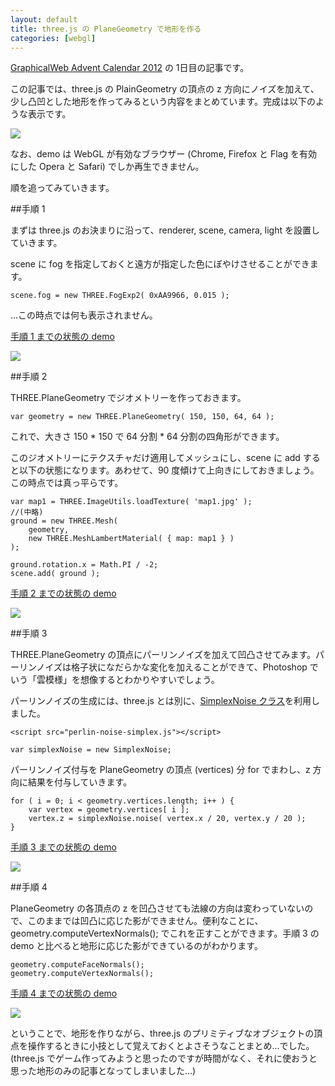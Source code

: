 ```yaml
---
layout: default
title: three.js の PlaneGeometry で地形を作る
categories: [webgl]
---
```


[GraphicalWeb Advent Calendar 2012](http://www.adventar.org/calendars/10) の 1日目の記事です。

この記事では、three.js の PlainGeometry の頂点の z 方向にノイズを加えて、少し凸凹とした地形を作ってみるという内容をまとめています。完成は以下のような表示です。

![](http://yomotsu.net/blog/assets/2012-12-01-create-terrain-with-threejs/1.png)

なお、demo は WebGL が有効なブラウザー (Chrome, Firefox と Flag を有効にした Opera と Safari) でしか再生できません。

順を追ってみていきます。

##手順 1

まずは three.js のお決まりに沿って、renderer, scene, camera, light を設置していきます。

scene に fog を指定しておくと遠方が指定した色にぼやけさせることができます。

	scene.fog = new THREE.FogExp2( 0xAA9966, 0.015 );

...この時点では何も表示されません。

[手順 1 までの状態の demo](http://yomotsu.net/blog/assets/2012-12-01-create-terrain-with-threejs/1.html)

![](http://yomotsu.net/blog/assets/2012-12-01-create-terrain-with-threejs/2.png)

##手順 2

THREE.PlaneGeometry でジオメトリーを作っておきます。

	var geometry = new THREE.PlaneGeometry( 150, 150, 64, 64 );

これで、大きさ 150 * 150 で 64 分割 * 64 分割の四角形ができます。

このジオメトリーにテクスチャだけ適用してメッシュにし、scene に add すると以下の状態になります。あわせて、90 度傾けて上向きにしておきましょう。この時点では真っ平らです。

	var map1 = THREE.ImageUtils.loadTexture( 'map1.jpg' );
	//(中略)
	ground = new THREE.Mesh(
	    geometry,
	    new THREE.MeshLambertMaterial( { map: map1 } )
	);

	ground.rotation.x = Math.PI / -2;
	scene.add( ground );

[手順 2 までの状態の demo](http://yomotsu.net/blog/assets/2012-12-01-create-terrain-with-threejs/2.html)

![](http://yomotsu.net/blog/assets/2012-12-01-create-terrain-with-threejs/3.png)

##手順 3

THREE.PlaneGeometry の頂点にパーリンノイズを加えて凹凸させてみます。パーリンノイズは格子状になだらかな変化を加えることができて、Photoshop でいう「雲模様」を想像するとわかりやすいでしょう。

パーリンノイズの生成には、three.js とは別に、[SimplexNoise クラス](https://gist.github.com/304522)を利用しました。

	<script src="perlin-noise-simplex.js"></script>

	var simplexNoise = new SimplexNoise;

パーリンノイズ付与を PlaneGeometry の頂点 (vertices) 分 for でまわし、z 方向に結果を付与していきます。

	for ( i = 0; i < geometry.vertices.length; i++ ) {
	    var vertex = geometry.vertices[ i ];
	    vertex.z = simplexNoise.noise( vertex.x / 20, vertex.y / 20 );
	}

[手順 3 までの状態の demo](http://yomotsu.net/blog/assets/2012-12-01-create-terrain-with-threejs/3.html)

![](http://yomotsu.net/blog/assets/2012-12-01-create-terrain-with-threejs/4.png)

##手順 4

PlaneGeometry の各頂点の z を凹凸させても法線の方向は変わっていないので、このままでは凹凸に応じた影ができません。便利なことに、 geometry.computeVertexNormals(); でこれを正すことができます。手順 3 の demo と比べると地形に応じた影ができているのがわかります。

	geometry.computeFaceNormals();
	geometry.computeVertexNormals();

[手順 4 までの状態の demo](http://yomotsu.net/blog/assets/2012-12-01-create-terrain-with-threejs/4.html)

![](http://yomotsu.net/blog/assets/2012-12-01-create-terrain-with-threejs/5.png)

ということで、地形を作りながら、three.js のプリミティブなオブジェクトの頂点を操作するときに小技として覚えておくとよさそうなことまとめ...でした。(three.js でゲーム作ってみようと思ったのですが時間がなく、それに使おうと思った地形のみの記事となってしまいました...)
